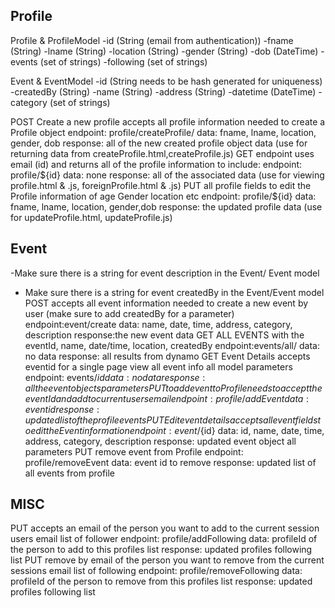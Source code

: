 ## Profile
Profile & ProfileModel
-id (String (email from authentication))
-fname (String)
-lname (String)
-location (String)
-gender (String)
-dob (DateTime)
-events (set of strings)
-following (set of strings)

Event & EventModel
-id (String needs to be hash generated for uniqueness)
-createdBy (String)
-name (String)
-address (String)
-datetime (DateTime)
-category (set of strings)

POST Create a new profile accepts all profile information needed to create a Profile object 
    endpoint: profile/createProfile/
    data: fname, lname, location, gender, dob
    response: all of the new created profile object data
    (use for returning data from createProfile.html,createProfile.js)
GET endpoint uses email (id) and returns all of the profile information to include:
    endpoint: profile/${id}
    data: none
    response: all of the associated data
    (use for viewing profile.html & .js, foreignProfile.html & .js)
PUT  all profile fields to edit the Profile information of age Gender location etc
    endpoint: profile/${id}
    data: fname, lname, location, gender,dob
    response: the updated profile data
    (use for updateProfile.html, updateProfile.js)

## Event
-Make sure there is a string for event description in the Event/ Event model
- Make sure there is a string for event createdBy in the Event/Event model
POST accepts all event information needed to create a new event by user (make sure to add createdBy for a parameter)
    endpoint:event/create
    data: name, date, time, address, category, description
    response:the new event data
GET ALL EVENTS with the eventId, name, date/time, location, createdBy
    endpoint:events/all/
    data: no data
    response: all results from dynamo
GET Event Details accepts eventid for a single page view all event info all model parameters
    endpoint: events/${id}
    data: no data
    response: all the event objects parameters
PUT to add event to Profile needs to accept the eventId and add to current users email
    endpoint: profile/addEvent
    data: event id
    response: updated list of the profile events
PUT Edit event details accepts all event fields to edit the Event information
    endpoint: event/${id}
    data: id, name, date, time, address, category, description
    response: updated event object all parameters
PUT remove event from Profile
    endpoint: profile/removeEvent
    data: event id to remove
    response: updated list of all events from profile
## MISC
PUT accepts an email of the person you want to add to the current session users email list of follower
    endpoint: profile/addFollowing
    data: profileId of the person to add to this profiles list
    response: updated profiles following list
PUT remove by email of the person you want to remove from the current sessions email list of following
    endpoint: profile/removeFollowing
    data: profileId of the person to remove from this profiles list
    response: updated profiles following list